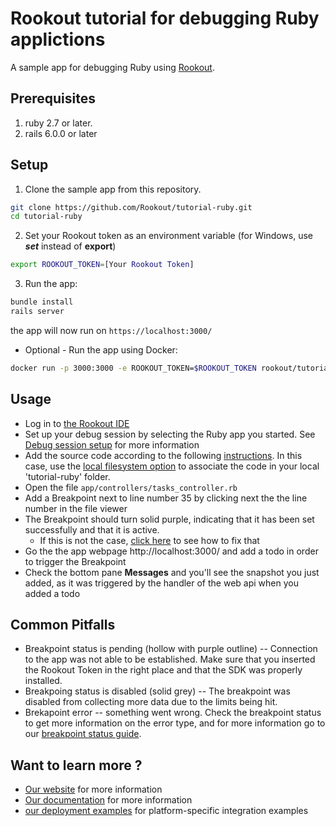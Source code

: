 # Rookout tutorial for debugging Ruby applictions

A sample app for debugging Ruby using [Rookout](https://rookout.com/).

## Prerequisites
1. ruby 2.7 or later.
2. rails 6.0.0 or later

## Setup
1. Clone the sample app from this repository.
```bash
git clone https://github.com/Rookout/tutorial-ruby.git
cd tutorial-ruby
```

2. Set your Rookout token as an environment variable (for Windows, use ***set*** instead of **export**)
```bash
export ROOKOUT_TOKEN=[Your Rookout Token]
```

3. Run the app:
```bash
bundle install
rails server
```

the app will now run on `https://localhost:3000/`

- Optional - Run the app using Docker:

```bash
docker run -p 3000:3000 -e ROOKOUT_TOKEN=$ROOKOUT_TOKEN rookout/tutorial-ruby
```

## Usage

- Log in to [the Rookout IDE](rookout-app-url)
- Set up your debug session by selecting the Ruby app you started. See [Debug session setup](https://docs.rookout.com/docs/debug-session-setup) for more information
- Add the source code according to the following [instructions](https://docs.rookout.com/docs/source-repos/). In this case, use the [local filesystem option](https://docs.rookout.com/docs/source-repos/) to associate the code in your local 'tutorial-ruby' folder.
- Open the file `app/controllers/tasks_controller.rb`
- Add a Breakpoint next to line number 35 by clicking next the the line number in the file viewer
- The Breakpoint should turn solid purple, indicating that it has been set successfully and that it is active.
    - If this is not the case, [click here](https://docs.rookout.com/docs/breakpoints-status.html) to see how to fix that
- Go the the app webpage http://localhost:3000/ and add a todo in order to trigger the Breakpoint
- Check the bottom pane **Messages** and you'll see the snapshot you just added, as it was triggered by the handler of the web api when you added a todo

## Common Pitfalls

- Breakpoint status is pending (hollow with purple outline) -- Connection to the app was not able to be established. Make sure that you inserted the Rookout Token in the right place and that the SDK was properly installed.
- Breakpoing status is disabled (solid grey) -- The breakpoint was disabled from collecting more data due to the limits being hit.
- Brekapoint error -- something went wrong. Check the breakpoint status to get more information on the error type, and for more information go to our [breakpoint status guide](https://docs.rookout.com/docs/breakpoints-status/).

## Want to learn more ?

- [Our website](https://rookout.com/) for more information
- [Our documentation](https://docs.rookout.com/) for more information
- [our deployment examples](https://docs.rookout.com/docs/deployment-examples.html) for platform-specific integration examples
